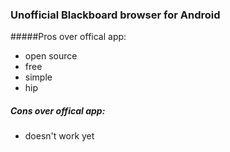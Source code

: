 ### Unofficial Blackboard browser for Android

#####Pros over offical app:

- open source
- free
- simple
- hip

##### Cons over offical app:
- doesn't work yet
